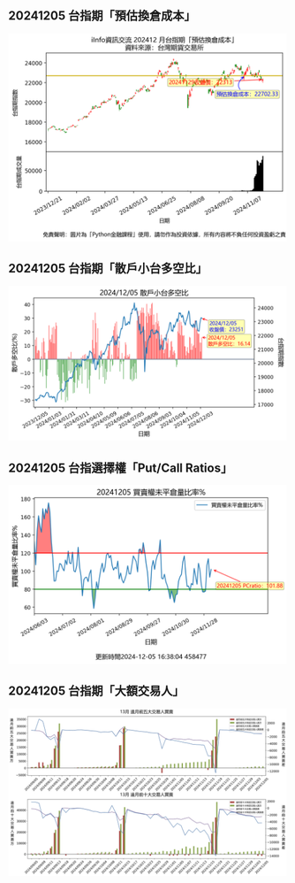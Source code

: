 ## 20241205 台指期「預估換倉成本」
![](images/txfcost.png)

## 20241205 台指期「散戶小台多空比」
![](images/bbiri.png)

## 20241205 台指選擇權「Put/Call Ratios」
![](images/pcratio.png)

## 20241205 台指期「大額交易人」
![](images/blocktrade.png)

